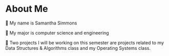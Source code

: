 # About Me

💜 My name is Samantha Simmons

💚 My major is computer science and engineering

💖 Two projects I will be working on this semester are projects related to my Data Structures & Algorithms class and my Operating Systems class.
